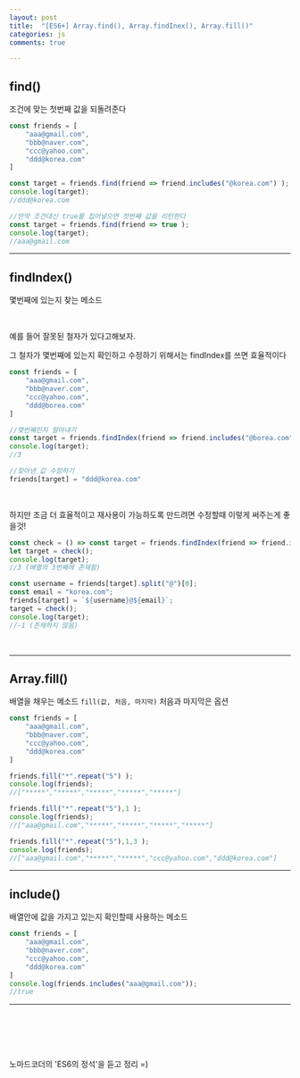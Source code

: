 ```yaml
---
layout: post
title:  "[ES6+] Array.find(), Array.findInex(), Array.fill()"
categories: js 
comments: true

---
```




## find()

조건에 맞는 첫번째 값을 되돌려준다

~~~javascript
const friends = [
	"aaa@gmail.com",
	"bbb@naver.com",
	"ccc@yahoo.com",
	"ddd@korea.com"
]

const target = friends.find(friend => friend.includes("@korea.com") );
console.log(target);
//ddd@korea.com

//만약 조건대신 true를 집어넣으면 첫번째 값을 리턴한다
const target = friends.find(friend => true );
console.log(target);
//aaa@gmail.com
~~~

---

## findIndex()

몇번째에 있는지 찾는 메소드

<br>

예를 들어 잘못된 철자가 있다고해보자.

그 철자가 몇번째에 있는지 확인하고 수정하기 위해서는 findIndex를 쓰면 효율적이다

~~~javascript
const friends = [
	"aaa@gmail.com",
	"bbb@naver.com",
	"ccc@yahoo.com",
	"ddd@borea.com"
]

//몇번째인지 알아내기
const target = friends.findIndex(friend => friend.includes("@borea.com") );
console.log(target);
//3

//찾아낸 값 수정하기
friends[target] = "ddd@korea.com"

~~~



<br>

하지만 조금 더 효율적이고 재사용이 가능하도록 만드려면 수정할때 이렇게 써주는게 좋을것!

~~~javascript
const check = () => const target = friends.findIndex(friend => friend.includes("@borea.com") );
let target = check();
console.log(target);
//3 (배열의 3번째에 존재함)

const username = friends[target].split("@")[0];
const email = "korea.com";
friends[target] = `${username}@${email}`;
target = check();
console.log(target);
//-1 (존재하지 않음)
~~~



<br>

---

## Array.fill()

배열을 채우는 메소드 `fill(값, 처음, 마지막)` 처음과 마지막은 옵션

~~~javascript
const friends = [
	"aaa@gmail.com",
	"bbb@naver.com",
	"ccc@yahoo.com",
	"ddd@korea.com"
]

friends.fill("*".repeat("5") );
console.log(friends);
//["*****","*****","*****","*****","*****"]

friends.fill("*".repeat("5"),1 );
console.log(friends);
//["aaa@gmail.com","*****","*****","*****","*****"]

friends.fill("*".repeat("5"),1,3 );
console.log(friends);
//["aaa@gmail.com","*****","*****","ccc@yahoo.com","ddd@korea.com"]
~~~



---

## include()

배열안에 값을 가지고 있는지 확인할때 사용하는 메소드

~~~javascript
const friends = [
	"aaa@gmail.com",
	"bbb@naver.com",
	"ccc@yahoo.com",
	"ddd@korea.com"
]
console.log(friends.includes("aaa@gmail.com"));
//true
~~~

---

<br>

<br>

<br>

<Br>

노마드코더의 'ES6의 정석'을 듣고 정리 =)











